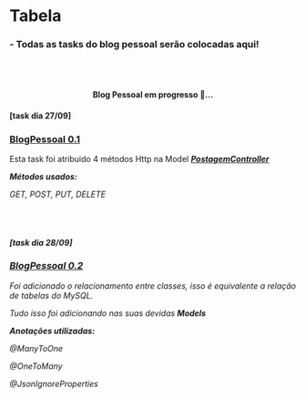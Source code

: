 Tabela
=================
<!--ts-->
  <h3> - Todas as tasks do blog pessoal serão colocadas aqui!  </h3>
<!--te-->
<br> </br>

<h4 align="center"> 
	    Blog Pessoal em progresso 🚀... 
</h4>

<h4>[task dia 27/09]</h4>

<h3><a href="https://github.com/Luis2k21/BlogPessoal/tree/master/BlogPessoal1.0/blogpessoal"> BlogPessoal 0.1</a></h3>
<p> Esta task foi atribuido 4 métodos Http na Model <em><a href=https://github.com/Luis2k21/BlogPessoal/blob/master/BlogPessoal1.0/blogpessoal/src/main/java/br/org/generation/blogpessoal/controller/PostagemController.java> <em><strong> PostagemController </strong></em></a></p>						
								   
<p><strong>Métodos usados:</strong></p>
<p><em> GET, POST, PUT, DELETE </em></p>

<br> </br>

<h4>[task dia 28/09]</h4>

<h3><a href="https://github.com/Luis2k21/BlogPessoal/tree/master/blogpessoal2.0"> BlogPessoal 0.2</a></h3>
<p> Foi adicionado o relacionamento entre classes, isso é equivalente a relação de tabelas do MySQL.</p>
<p> Tudo isso foi adicionando nas suas devidas <strong> Models </strong></p>
<p><strong> Anotações utilizadas: </strong></p>
<p><em> @ManyToOne </em></p>
<p><em> @OneToMany </em></p>
<p><em> @JsonIgnoreProperties </em></p>
